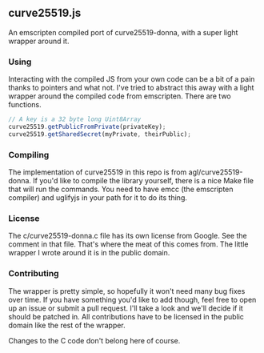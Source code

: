 ## curve25519.js

An emscripten compiled port of curve25519-donna, with a super light
wrapper around it.

### Using

Interacting with the compiled JS from your own code can be a bit of a pain
thanks to pointers and what not. I've tried to abstract this away with a
light wrapper around the compiled code from emscripten. There are two
functions.

```js
// A key is a 32 byte long Uint8Array
curve25519.getPublicFromPrivate(privateKey);
curve25519.getSharedSecret(myPrivate, theirPublic);
```

### Compiling

The implementation of curve25519 in this repo is from
agl/curve25519-donna. If you'd like to compile the library yourself, there
is a nice Make file that will run the commands. You need to have emcc (the
emscripten compiler) and uglifyjs in your path for it to do its thing.

### License

The c/curve25519-donna.c file has its own license from Google. See the
comment in that file. That's where the meat of this comes from. The little
wrapper I wrote around it is in the public domain.

### Contributing

The wrapper is pretty simple, so hopefully it won't need many bug fixes
over time. If you have something you'd like to add though, feel free to
open up an issue or submit a pull request. I'll take a look and we'll
decide if it should be patched in. All contributions have to be licensed
in the public domain like the rest of the wrapper.

Changes to the C code don't belong here of course.